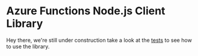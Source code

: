 # Azure Functions Node.js Client Library

Hey there, we're still under construction take a look at the [tests](./test/azure-functions.js) to see how to use the library.
